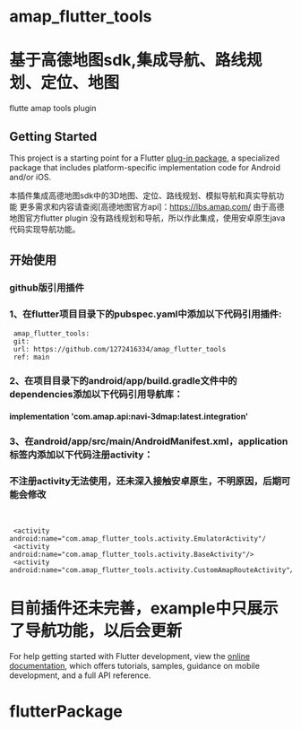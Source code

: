 # amap_flutter_tools

# 基于高德地图sdk,集成导航、路线规划、定位、地图

flutte amap tools plugin

## Getting Started

This project is a starting point for a Flutter
[plug-in package](https://flutter.dev/developing-packages/), a specialized package that includes
platform-specific implementation code for Android and/or iOS.

本插件集成高德地图sdk中的3D地图、定位、路线规划、模拟导航和真实导航功能 更多需求和内容请查阅[高德地图官方api]：https://lbs.amap.com/
由于高德地图官方flutter plugin 没有路线规划和导航，所以作此集成，使用安卓原生java代码实现导航功能。

## 开始使用

### github版引用插件

### 1、在flutter项目目录下的pubspec.yaml中添加以下代码引用插件: 
     amap_flutter_tools:  
     git:  
     url: https://github.com/1272416334/amap_flutter_tools  
     ref: main  
### 2、在项目目录下的android/app/build.gradle文件中的dependencies添加以下代码引用导航库： 
#### implementation 'com.amap.api:navi-3dmap:latest.integration'   
### 3、在android/app/src/main/AndroidManifest.xml，application标签内添加以下代码注册activity：
### 不注册activity无法使用，还未深入接触安卓原生，不明原因，后期可能会修改  
<!--     注册activity-->  <br>
     <activity android:name="com.amap_flutter_tools.activity.EmulatorActivity"/
     <activity android:name="com.amap_flutter_tools.activity.BaseActivity"/>
     <activity android:name="com.amap_flutter_tools.activity.CustomAmapRouteActivity"/>


# 目前插件还未完善，example中只展示了导航功能，以后会更新

For help getting started with Flutter development, view the
[online documentation](https://flutter.dev/docs), which offers tutorials, samples, guidance on
mobile development, and a full API reference.

# flutterPackage
